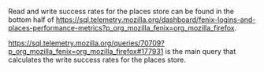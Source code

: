 Read and write success rates for the places store can be found in the bottom half of https://sql.telemetry.mozilla.org/dashboard/fenix-logins-and-places-performance-metrics?p_org_mozilla_fenix=org_mozilla_firefox.

https://sql.telemetry.mozilla.org/queries/70709?p_org_mozilla_fenix=org_mozilla_firefox#177931 is the main query that calculates the write success rates for the places store.
